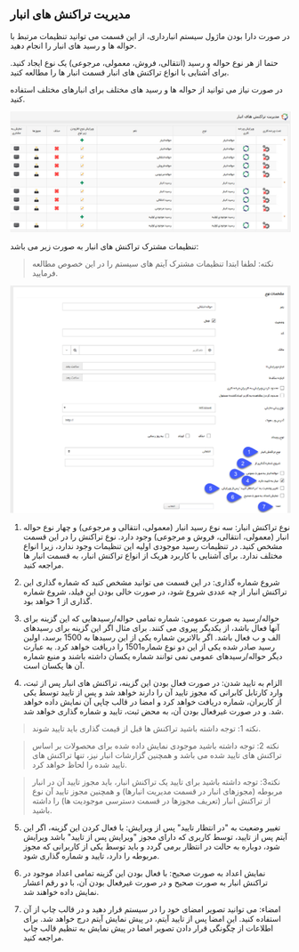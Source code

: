 ﻿## مدیریت تراکنش های انبار

در صورت دارا بودن ماژول سیستم انبارداری، از این قسمت می توانید تنظیمات مرتبط با حواله ها و رسید های انبار را انجام دهید.

حتما از هر نوع حواله و رسید (انتقالی، فروش، معمولی، مرجوعی) یک نوع ایجاد کنید. برای آشنایی با انواع تراکنش های انبار قسمت انبار ها  را مطالعه کنید.

در صورت نیاز می توانید از حواله ها و رسید های مختلف برای انبارهای مختلف استفاده کنید.

![](Warehousedraftmanagement1.jpg)

تنظیمات مشترک تراکنش های انبار به صورت زیر می باشد:

> نکته: لطفا ابتدا  تنظیمات مشترک آیتم های سیستم  را در این خصوص مطالعه فرمایید.


![](Warehousedraftmanagement2.png)

1. نوع تراکنش انبار: سه نوع رسید انبار (معمولی، انتقالی و مرجوعی) و چهار نوع حواله انبار (معمولی، انتقالی، فروش و مرجوعی) وجود دارد. نوع تراکنش را در این قسمت مشخص کنید. در تنظیمات رسید موجودی اولیه این تنظیمات وجود ندارد، زیرا انواع مختلف ندارد. برای آشنایی با کاربرد هریک از انواع تراکنش انبار، به قسمت انبار ها مراجعه کنید.

2. شروع شماره گذاری: در این قسمت می توانید مشخص کنید که شماره گذاری این تراکنش انبار از چه عددی شروع شود، در صورت خالی بودن این فیلد، شروع شماره گذاری از 1 خواهد بود.

3. حواله/رسید به صورت عمومی: شماره تمامی حواله/رسیدهایی که این گزینه برای آنها فعال باشد، از یکدیگر پیروی می کنند. برای مثال اگر این گزینه برای رسیدهای الف و ب فعال باشد. اگر بالاترین شماره یکی از این رسیدها به 1500 برسد، اولین رسید صادر شده یکی از این دو نوع شماره1501 را دریافت خواهد کرد. به عبارت دیگر حواله/رسیدهای عمومی نمی توانند شماره یکسان داشته باشند و منبع شماره آن ها یکسان است.

4. الزام به تایید شدن: در صورت فعال بودن این گزینه، تراکنش های انبار پس از ثبت، وارد کارتابل کابرانی که مجوز تایید آن را دارند خواهد شد و پس از تایید توسط یکی از کاربران، شماره دریافت خواهد کرد و امضا در قالب چاپی آن نمایش داده خواهد شد. و در صورت غیرفعال بودن آن، به محض ثبت، تایید و شماره گذاری خواهد شد.

> نکته 1: توجه داشته باشید تراکنش ها قبل از قیمت گذاری باید تایید شوند.


> نکته 2: توجه داشته باشید موجودی نمایش داده شده برای محصولات بر اساس تراکنش های تایید شده می باشد و همچنین گزارشات انبار نیز، تنها تراکنش های تایید شده را لحاظ خواهد کرد. 

> نکته3: توجه داشته باشید برای تایید یک تراکنش انبار، باید مجوز تایید آن در انبار مربوطه (مجوزهای انبار در قسمت مدیریت انبارها) و همچنین مجوز تایید آن نوع از تراکنش انبار (تعریف مجوزها در قسمت دسترسی موجودیت ها) را داشته باشید.

5. تغییر وضعیت به "در انتظار تایید" پس از ویرایش: با فعال کردن این گزینه، اگر این آیتم پس از تایید، توسط کاربری که دارای مجوز "ویرایش پس از تایید" باشد ویرایش شود، دوباره به حالت در انتظار برمی گردد و باید توسط یکی از کاربرانی که مجوز مربوطه را دارد، تایید و شماره گذاری شود. 

6. نمایش اعداد به صورت صحیح: با فعال بودن این گزینه تمامی اعداد موجود در تراکنش انبار به صورت صحیح و در صورت غیرفعال بودن آن، با دو رقم اعشار نمایش داده خواهند شد.

7. امضاء: می توانید تصویر امضای خود را در سیستم قرار دهید و در قالب چاپ از آن استفاده کنید. این امضا پس از تایید آیتم، در پیش نمایش آیتم درج خواهد شد. برای اطلاعات از چگونگی قرار دادن تصویر امضا در پیش نمایش به تنظیم قالب چاپ مراجعه کنید.





